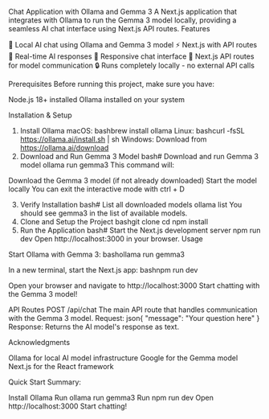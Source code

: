  Chat Application with Ollama and Gemma 3
A Next.js application that integrates with Ollama to run the Gemma 3 model locally, providing a seamless AI chat interface using Next.js API routes.
Features

🤖 Local AI chat using Ollama and Gemma 3 model
⚡ Next.js with API routes
🔄 Real-time AI responses
📱 Responsive chat interface
🚀 Next.js API routes for model communication
🔒 Runs completely locally - no external API calls

Prerequisites
Before running this project, make sure you have:

Node.js 18+ installed
Ollama installed on your system

Installation & Setup
1. Install Ollama
macOS:
bashbrew install ollama
Linux:
bashcurl -fsSL https://ollama.ai/install.sh | sh
Windows:
Download from https://ollama.ai/download
2. Download and Run Gemma 3 Model
bash# Download and run Gemma 3 model
ollama run gemma3
This command will:

Download the Gemma 3 model (if not already downloaded)
Start the model locally
You can exit the interactive mode with ctrl + D

3. Verify Installation
bash# List all downloaded models
ollama list
You should see gemma3 in the list of available models.
4. Clone and Setup the Project
bashgit clone <your-repo-url>
cd <your-project-name>
npm install
5. Run the Application
bash# Start the Next.js development server
npm run dev
Open http://localhost:3000 in your browser.
Usage

Start Ollama with Gemma 3:
bashollama run gemma3

In a new terminal, start the Next.js app:
bashnpm run dev

Open your browser and navigate to http://localhost:3000
Start chatting with the Gemma 3 model!

API Routes
POST /api/chat
The main API route that handles communication with the Gemma 3 model.
Request:
json{
  "message": "Your question here"
}
Response:
Returns the AI model's response as text.

Acknowledgments

Ollama for local AI model infrastructure
Google for the Gemma model
Next.js for the React framework

Quick Start Summary:

Install Ollama
Run ollama run gemma3
Run npm run dev
Open http://localhost:3000
Start chatting!
